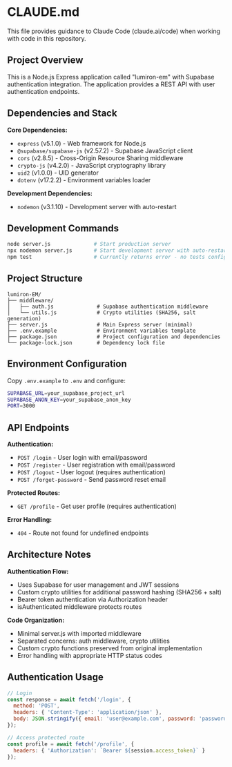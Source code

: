 # CLAUDE.md

This file provides guidance to Claude Code (claude.ai/code) when working with code in this repository.

## Project Overview

This is a Node.js Express application called "lumiron-em" with Supabase authentication integration. The application provides a REST API with user authentication endpoints.

## Dependencies and Stack

**Core Dependencies:**
- `express` (v5.1.0) - Web framework for Node.js
- `@supabase/supabase-js` (v2.57.2) - Supabase JavaScript client
- `cors` (v2.8.5) - Cross-Origin Resource Sharing middleware
- `crypto-js` (v4.2.0) - JavaScript cryptography library
- `uid2` (v1.0.0) - UID generator
- `dotenv` (v17.2.2) - Environment variables loader

**Development Dependencies:**
- `nodemon` (v3.1.10) - Development server with auto-restart

## Development Commands

```bash
node server.js              # Start production server
npx nodemon server.js       # Start development server with auto-restart
npm test                    # Currently returns error - no tests configured yet
```

## Project Structure

```
lumiron-EM/
├── middleware/
│   ├── auth.js              # Supabase authentication middleware
│   └── utils.js             # Crypto utilities (SHA256, salt generation)
├── server.js                # Main Express server (minimal)
├── .env.example             # Environment variables template
├── package.json             # Project configuration and dependencies
└── package-lock.json        # Dependency lock file
```

## Environment Configuration

Copy `.env.example` to `.env` and configure:
```bash
SUPABASE_URL=your_supabase_project_url
SUPABASE_ANON_KEY=your_supabase_anon_key
PORT=3000
```

## API Endpoints

**Authentication:**
- `POST /login` - User login with email/password
- `POST /register` - User registration with email/password
- `POST /logout` - User logout (requires authentication)
- `POST /forget-password` - Send password reset email

**Protected Routes:**
- `GET /profile` - Get user profile (requires authentication)

**Error Handling:**
- `404` - Route not found for undefined endpoints

## Architecture Notes

**Authentication Flow:**
- Uses Supabase for user management and JWT sessions
- Custom crypto utilities for additional password hashing (SHA256 + salt)
- Bearer token authentication via Authorization header
- isAuthenticated middleware protects routes

**Code Organization:**
- Minimal server.js with imported middleware
- Separated concerns: auth middleware, crypto utilities
- Custom crypto functions preserved from original implementation
- Error handling with appropriate HTTP status codes

## Authentication Usage

```javascript
// Login
const response = await fetch('/login', {
  method: 'POST',
  headers: { 'Content-Type': 'application/json' },
  body: JSON.stringify({ email: 'user@example.com', password: 'password' })
});

// Access protected route
const profile = await fetch('/profile', {
  headers: { 'Authorization': `Bearer ${session.access_token}` }
});
```